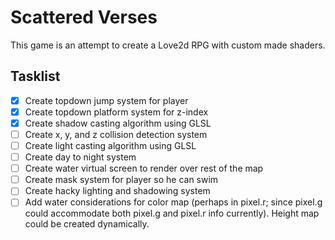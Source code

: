 # Scattered Verses
This game is an attempt to create a Love2d RPG with custom made shaders. 

## Tasklist
- [x] Create topdown jump system for player
- [x] Create topdown platform system for z-index
- [x] Create shadow casting algorithm using GLSL 
- [ ] Create x, y, and z collision detection system
- [ ] Create light casting algorithm using GLSL
- [ ] Create day to night system
- [ ] Create water virtual screen to render over rest of the map
- [ ] Create mask system for player so he can swim
- [ ] Create hacky lighting and shadowing system
- [ ] Add water considerations for color map (perhaps in pixel.r; since pixel.g could accommodate both pixel.g and pixel.r info currently). Height map could be created dynamically. 

